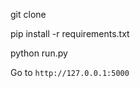
git clone <repo-url>

pip install -r requirements.txt

python run.py

Go to `http://127.0.0.1:5000`

